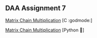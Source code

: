 ## DAA Assignment 7

[Matrix Chain Multiplication](mcm.c) [C :godmode:]

[Matrix Chain Multiplication](mcm.py) [Python :snake:]
